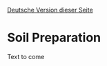 [Deutsche Version dieser Seite](https://github.com/CitizenSensor/CitizenSensor/blob/master/Wiki/CS_Usage_SoilPreparation-DE.md)

# Soil Preparation #

Text to come